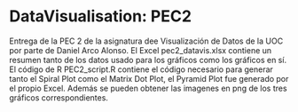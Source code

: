 # DataVisualisation: PEC2
Entrega de la PEC 2 de la asignatura dee Visualización de Datos de la UOC por parte de Daniel Arco Alonso.
El Excel pec2_datavis.xlsx contiene un resumen tanto de los datos usado para los gráficos como los gráficos en sí. 
El código de R PEC2_script.R contiene el código necesario para generar tanto el Spiral Plot como el Matrix Dot Plot, el Pyramid Plot fue generado por el propio Excel.
Además se pueden obtener las imagenes en png de los tres gráficos correspondientes. 
